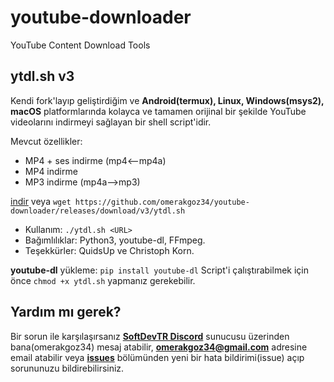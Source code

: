 # youtube-downloader
YouTube Content Download Tools

## ytdl.sh v3
Kendi fork'layıp geliştirdiğim ve **Android(termux), Linux, Windows(msys2), macOS** platformlarında kolayca ve tamamen orijinal bir şekilde YouTube videolarını indirmeyi sağlayan bir shell script'idir.

Mevcut özellikler:
* MP4 + ses indirme (mp4<--mp4a)
* MP4 indirme
* MP3 indirme (mp4a-->mp3)

[indir](https://github.com/omerakgoz34/youtube-downloader/releases/download/v3/ytdl.sh) veya `wget https://github.com/omerakgoz34/youtube-downloader/releases/download/v3/ytdl.sh`
* Kullanım: `./ytdl.sh <URL>`
* Bağımlılıklar: Python3, youtube-dl, FFmpeg.
* Teşekkürler: QuidsUp ve Christoph Korn.

**youtube-dl** yükleme: `pip install youtube-dl`
Script'i çalıştırabilmek için önce `chmod +x ytdl.sh` yapmanız gerekebilir.

## Yardım mı gerek?
Bir sorun ile karşılaşırsanız **[SoftDevTR Discord](https://discord.gg/4aVWp5S)** sunucusu üzerinden bana(omerakgoz34) mesaj atabilir, **omerakgoz34@gmail.com** adresine email atabilir veya **[issues](https://github.com/omerakgoz34/youtube-downloader/issues)** bölümünden yeni bir hata bildirimi(issue) açıp sorununuzu bildirebilirsiniz.

